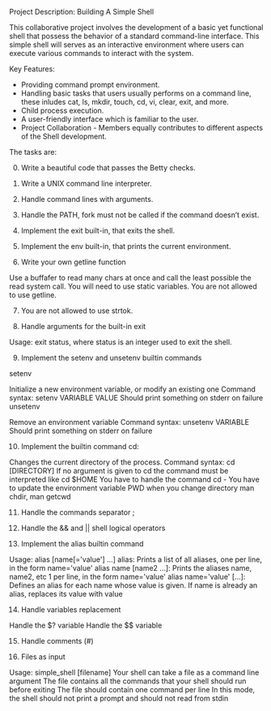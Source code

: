 Project Description: Building A Simple Shell

This collaborative project involves the development of a basic yet functional shell that possess the behavior of a standard command-line interface. This simple shell will serves as an interactive environment where users can execute various commands to interact with the system.

Key Features:

- Providing command prompt environment.
- Handling basic tasks that users usually performs on a command line, these inludes cat, ls, mkdir, touch, cd, vi, clear, exit, and more.
- Child process execution.
- A user-friendly interface which is familiar to the user.
- Project Collaboration - Members equally contributes to different aspects of the Shell development.

The tasks are:

0. Write a beautiful code that passes the Betty checks.

1. Write a UNIX command line interpreter.

2. Handle command lines with arguments.

3. Handle the PATH, fork must not be called if the command doesn’t exist.

4. Implement the exit built-in, that exits the shell.

5. Implement the env built-in, that prints the current environment.

6. Write your own getline function

Use a buffafer to read many chars at once and call the least possible the read system call.
You will need to use static variables.
You are not allowed to use getline.

7. You are not allowed to use strtok.

8. Handle arguments for the built-in exit

Usage: exit status, where status is an integer used to exit the shell.

9. Implement the setenv and unsetenv builtin commands

setenv

Initialize a new environment variable, or modify an existing one
Command syntax: setenv VARIABLE VALUE
Should print something on stderr on failure
unsetenv

Remove an environment variable
Command syntax: unsetenv
VARIABLE
Should print something on stderr on failure

10. Implement the builtin command cd:

Changes the current directory of the process.
Command syntax: cd [DIRECTORY]
If no argument is given to cd the command must be interpreted like cd $HOME
You have to handle the command cd -
You have to update the environment variable PWD when you change directory
man chdir, man getcwd

11. Handle the commands separator ;

12. Handle the && and || shell logical operators

13. Implement the alias builtin command

Usage: alias [name[='value'] ...]
alias: Prints a list of all aliases, one per line, in the form name='value'
alias name [name2 ...]: Prints the aliases name, name2, etc 1 per line, in the form name='value'
alias name='value' [...]: Defines an alias for each name whose value is given. If name is already an alias, replaces its value with value

14. Handle variables replacement

Handle the $? variable
Handle the $$ variable

15. Handle comments (#)

16. Files as input

Usage: simple_shell [filename]
Your shell can take a file as a command line argument
The file contains all the commands that your shell should run before exiting
The file should contain one command per line
In this mode, the shell should not print a prompt and should not read from stdin

